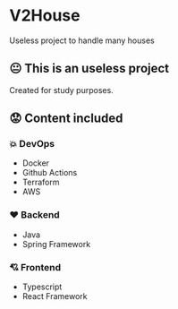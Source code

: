 # V2House
Useless project to handle many houses

## :neutral_face:	This is an useless project
Created for study purposes.

## :worried: Content included
### :boom: DevOps
- Docker
- Github Actions
- Terraform
- AWS
### :heart:	Backend
- Java
- Spring Framework
### :cupid:	Frontend
- Typescript
- React Framework
